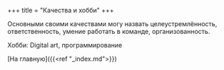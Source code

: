 +++
title = "Качества и хобби"
+++

Основными своими качествами могу назвать целеустремлённость, ответственность, умение работать в команде, организованность.

Хобби:
Digital art, программирование

[На главную]({{<ref "_index.md">}})